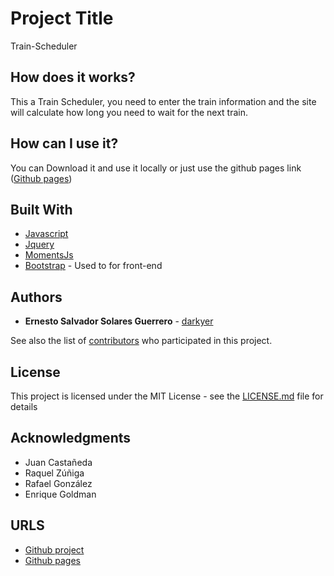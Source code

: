 # Project Title

Train-Scheduler

## How does it works?

This a Train Scheduler, you need to enter the train information and the site will calculate how long you need to wait for the next train.

## How can I use it?

You can Download it and use it locally or just use the github pages link ([Github pages](https://darkyer.github.io/Train-Scheduler/))

## Built With

* [Javascript](https://www.javascript.com/)
* [Jquery](https://jquery.com/)
* [MomentsJs](https://momentjs.com/)
* [Bootstrap](https://getbootstrap.com/) - Used to for front-end

## Authors

* **Ernesto Salvador Solares Guerrero** - [darkyer](https://github.com/darkyer)

See also the list of [contributors](https://github.com/darkyer/Train-Scheduler/contributors) who participated in this project.

## License

This project is licensed under the MIT License - see the [LICENSE.md](LICENSE.md) file for details

## Acknowledgments

* Juan Castañeda
* Raquel Zúñiga
* Rafael González
* Enrique Goldman

## URLS

* [Github project](https://github.com/darkyer/Train-Scheduler)
* [Github pages](https://darkyer.github.io/Train-Scheduler/)
